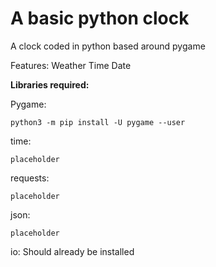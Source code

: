# A basic python clock
A clock coded in python based around pygame

Features:
Weather
Time
Date

**Libraries required:**

Pygame:
```console
python3 -m pip install -U pygame --user
```

time:
```console
placeholder
```

requests:
```console
placeholder
```

json:
```console
placeholder
```

io:
Should already be installed

